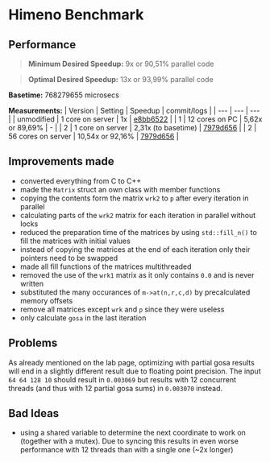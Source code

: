 # Himeno Benchmark

## Performance

> **Minimum Desired Speedup:** 9x or 90,51% parallel code

> **Optimal Desired Speedup:** 13x or 93,99% parallel code

**Basetime:** 768279655 microsecs

**Measurements:**
| Version | Setting | Speedup | commit/logs |
| --- | --- |  --- |
| unmodified | 1 core on server | 1x | [e8bb6522](https://cds-lab.pages.se-gitlab.inf.tu-dresden.de/cds-s-2021/cds-website/logs/c75cb293de1ed36a6bb94494fd0b3b8f3b23c2290f5a165617ce8b8dc5681fe8/2021-04-21T12:16:51+02:00.html) |
| 1 | 12 cores on PC | 5,62x or 89,69% | - |
| 2 | 1 core on server | 2,31x (to basetime) | [7979d656](https://cds-lab.pages.se-gitlab.inf.tu-dresden.de/cds-s-2021/cds-website/logs/c75cb293de1ed36a6bb94494fd0b3b8f3b23c2290f5a165617ce8b8dc5681fe8/2021-04-23T00:16:49+02:00.html) |
| 2 | 56 cores on server | 10,54x or 92,16% | [7979d656](https://cds-lab.pages.se-gitlab.inf.tu-dresden.de/cds-s-2021/cds-website/logs/c75cb293de1ed36a6bb94494fd0b3b8f3b23c2290f5a165617ce8b8dc5681fe8/2021-04-23T00:16:49+02:00.html) |

## Improvements made

- converted everything from C to C++
- made the `Matrix` struct an own class with member functions
- copying the contents form the matrix `wrk2` to `p` after every iteration in parallel
- calculating parts of the `wrk2` matrix for each iteration in parallel without locks
- reduced the preparation time of the matrices by using `std::fill_n()` to fill the matrices with initial values
- instead of copying the matrices at the end of each iteration only their pointers need to be swapped
- made all fill functions of the matrices multithreaded
- removed the use of the `wrk1` matrix as it only contains `0.0` and is never written
- substituted the many occurances of `m->at(n,r,c,d)` by precalculated memory offsets
- remove all matrices except `wrk` and `p` since they were useless
- only calculate `gosa` in the last iteration

## Problems

As already mentioned on the lab page, optimizing with partial gosa results will end in a slightly different result due to floating point precision. The input `64 64 128 10` should result in `0.003069` but results with 12 concurrent threads (and thus with 12 partial gosa sums) in `0.003070` instead.

## Bad Ideas

- using a shared variable to determine the next coordinate to work on (together with a mutex). Due to syncing this results in even worse performance with 12 threads than with a single one (~2x longer)